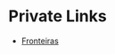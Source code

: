 # Private Links

- [Fronteiras](https://discord.com/channels/705550536887369738/705550536887369741)
